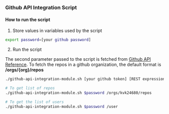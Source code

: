 ### Github API Integration Script

#### How to run the script
1. Store values in variables used by the script
   
```bash
export password=[your github password]
```

2. Run the script

The second parameter passed to the script is fetched from [Github API Reference](https://docs.github.com/en/rest/repos/repos?apiVersion=2022-11-28#list-organization-repositories). To fetch the repos in a github organization, the default format is **/orgs/{org}/repos**

```bash
./github-api-integration-module.sh [your github token] [REST expression]

# To get list of repos
./github-api-integration-module.sh $password /orgs/kvk24680/repos

# To get the list of users
./github-api-integration-module.sh $password /user
```
